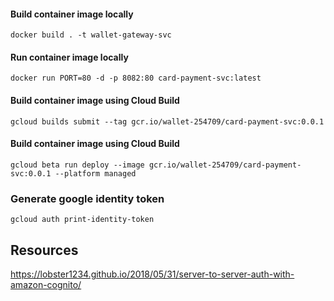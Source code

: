 #### Build container image locally
```
docker build . -t wallet-gateway-svc
```

#### Run container image locally
```
docker run PORT=80 -d -p 8082:80 card-payment-svc:latest
```

#### Build container image using Cloud Build
```
gcloud builds submit --tag gcr.io/wallet-254709/card-payment-svc:0.0.1
```

#### Build container image using Cloud Build
```
gcloud beta run deploy --image gcr.io/wallet-254709/card-payment-svc:0.0.1 --platform managed
```

### Generate google identity token
```
gcloud auth print-identity-token
```

## Resources
https://lobster1234.github.io/2018/05/31/server-to-server-auth-with-amazon-cognito/
